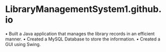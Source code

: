 # LibraryManagementSystem1.github.io
• Built a Java application that manages the library records in an efficient manner. • Created a MySQL Database to store the information. • Created a GUI using Swing.
